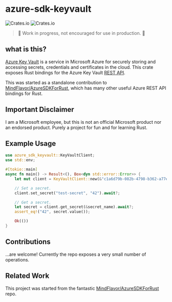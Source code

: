 # azure-sdk-keyvault

![Crates.io](https://img.shields.io/crates/v/azure-sdk-rust)
![Crates.io](https://img.shields.io/crates/l/azure-sdk-rust)



> 🚧 Work in progress, not encouraged for use in production. 🚧

## what is this?

[Azure Key Vault](https://azure.microsoft.com/en-us/services/key-vault/) is a service in Microsoft Azure for securely storing and accessing secrets, credentials and certificates in the cloud.
This crate exposes Rust bindings for the Azure Key Vault [REST API](https://docs.microsoft.com/en-us/rest/api/keyvault/).

This was started as a standalone contribution to [MindFlavor/AzureSDKForRust](https://github.com/MindFlavor/AzureSDKForRust),
which has many other useful Azure REST API bindings for Rust.

## Important Disclaimer

I am a Microsoft employee, but this is not an official Microsoft product nor an endorsed product.
Purely a project for fun and for learning Rust.

## Example Usage

```rust
use azure_sdk_keyvault::KeyVaultClient;
use std::env;

#[tokio::main]
async fn main() -> Result<(), Box<dyn std::error::Error>> {
    let mut client = KeyVaultClient::new(&"c1a6d79b-082b-4798-b362-a77e96de50db", &"SUPER_SECRET_KEY", &"bc598e67-03d8-44d5-aa46-8289b9a39a14", &"test-keyvault");

    // Set a secret.
    client.set_secret("test-secret", "42").await?;

    // Get a secret.
    let secret = client.get_secret(&secret_name).await?;
    assert_eq!("42", secret.value());

    Ok(())
}
```

## Contributions

...are welcome! Currently the repo exposes a very small number of operations.

## Related Work

This project was started from the fantastic [MindFlavor/AzureSDKForRust](https://github.com/MindFlavor/AzureSDKForRust) repo.

